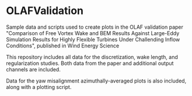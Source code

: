 # OLAFValidation
Sample data and scripts used to create plots in the OLAF validation paper "Comparison of Free Vortex Wake and BEM Results Against Large-Eddy Simulation Results for Highly Flexible Turbines Under Challending Inflow Conditions", published in Wind Energy Science

This repository includes all data for the discretization, wake length, and regularization studies. Both data from the paper and additional output channels are included.

Data for the yaw misalignment azimuthally-averaged plots is also included, along with a plotting script.
